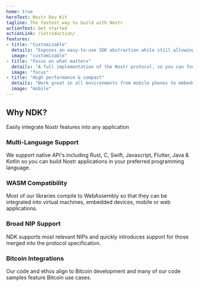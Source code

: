```yaml
---
home: true
heroText: Nostr Dev Kit
tagline: The fastest way to build with Nostr
actionText: Get started
actionLink: /introduction/
features:
- title: "Customizable"
  details: "Exposes an easy-to-use SDK abstraction while still allowing access to the low-level types for precision control."
  image: "customizable"
- title: "Focus on what matters"
  details: "A full implementation of the Nostr protocol, so you can focus on crafting custom-tailored user experiences."
  image: "focus"
- title: "High performance & compact"
  details: "Work great in all environments from mobile phones to embedded devices, IoT devices, and kubernetes."
  image: "mobile"
---
```


<head>
  <title>Nostr Dev Kit</title>
  <meta charSet="utf-8" />
  <meta property="og:title" content="Nostr Dev Kit" />
  <meta property="og:image" content="https://ndkit.com/card.png" />
  <meta property="og:description" content="Nostr Dev Kit is the fastest way to build with the Nostr protocol" />
  <meta property="og:url" content="https://ndkit.com" />
  <meta name="twitter:title" content="Nostr Dev Kit" />
  <meta name="twitter:creator" content="@MaxGravitt">
  <meta name="twitter:card" content="summary_large_image" />
  <meta name="twitter:image" content="https://ndkit.com/card.png" />
  <meta name="twitter:description" content="Nostr Dev Kit is the fastest way to build with the Nostr protocol" />
</head>

<div class="intro">
<h2>Why NDK?</h2>
<p>Easily integrate Nostr features into any application</p>
</div>

<div class="features">
<div class="feature">
<h3>Multi-Language Support</h3>

We support native API's including Rust, C, Swift, Javascript, Flutter, Java & Kotlin so you can build Nostr applications in your preferred programming language. 

</div>

<div class="feature">
<h3>WASM Compatibility</h3>

Most of our libraries compile to WebAssembly so that they can be integrated into virtual machines, embedded devices, mobile or web applications.

</div>

<div class="feature">
<h3>Broad NIP Support</h3>

NDK supports most relevant NIPs and quickly introduces support for those merged into the protocol specification.

</div>

<div class="feature">
<h3>Bitcoin Integrations</h3>

Our code and ethos align to Bitcoin development and many of our code samples feature Bitcoin use cases.

</div>
</div>

